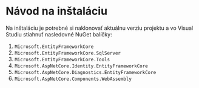 # Návod na inštaláciu

Na inštaláciu je potrebné si naklonovať aktuálnu verziu projektu a vo Visual Studiu stiahnuť nasledovné NuGet balíčky:

1. `Microsoft.EntityFrameworkCore`
2. `Microsoft.EntityFrameworkCore.SqlServer`
3. `Microsoft.EntityFrameworkCore.Tools`
4. `Microsoft.AspNetCore.Identity.EntityFrameworkCore`
5. `Microsoft.AspNetCore.Diagnostics.EntityFrameworkCore`
6. `Microsoft.AspNetCore.Components.WebAssembly`
